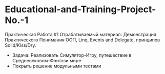 # Educational-and-Training-Project-No.-1
Практическая Работа #1  Отрабатываемый материал:  Демонстрация Практического Понимания ООП, Linq, Events and Delegate, принципов Solid/Kiss/Dry.
* Задача:  Реализовать Симулятор-Игру, путешествие в Средневековом-Фэнтэзи мире 
* Покрыть решение модульными тестами
  
